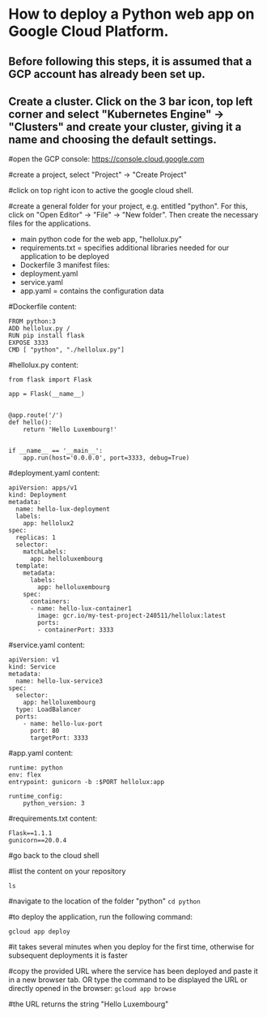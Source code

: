 # How to deploy a Python web app on Google Cloud Platform.
## Before following this steps, it is assumed that a GCP account has already been set up.

## Create a cluster. Click on the 3 bar icon, top left corner and select "Kubernetes Engine" -> "Clusters" and create your cluster, giving it a name and choosing the default settings.

#open the GCP console: https://console.cloud.google.com

#create a project, select "Project" -> "Create Project"

#click on top right icon to active the google cloud shell.

#create a general folder for your project, e.g. entitled "python". For this, click on "Open Editor" -> "File" -> "New folder". Then create the necessary files for the applications. 
- main python code for the web app, "hellolux.py"
- requirements.txt = specifies additional libraries needed for our application to be deployed
- Dockerfile
3 manifest files:
- deployment.yaml
- service.yaml
- app.yaml = contains the configuration data


#Dockerfile content:
```
FROM python:3
ADD hellolux.py /
RUN pip install flask
EXPOSE 3333
CMD [ "python", "./hellolux.py"]
```

#hellolux.py content:
```
from flask import Flask

app = Flask(__name__)


@app.route('/')
def hello():
    return 'Hello Luxembourg!'


if __name__ == '__main__':
    app.run(host='0.0.0.0', port=3333, debug=True)
```

#deployment.yaml content:
```
apiVersion: apps/v1
kind: Deployment
metadata:
  name: hello-lux-deployment
  labels:
    app: hellolux2
spec:
  replicas: 1
  selector:
    matchLabels:
      app: helloluxembourg
  template:
    metadata:
      labels:
        app: helloluxembourg
    spec:
      containers:
      - name: hello-lux-container1
        image: gcr.io/my-test-project-240511/hellolux:latest
        ports:
        - containerPort: 3333
```
#service.yaml content:
```
apiVersion: v1
kind: Service
metadata:
  name: hello-lux-service3
spec:
  selector:
    app: helloluxembourg
  type: LoadBalancer
  ports:
    - name: hello-lux-port
      port: 80
      targetPort: 3333
```
#app.yaml content:
```
runtime: python
env: flex 
entrypoint: gunicorn -b :$PORT hellolux:app

runtime_config:
    python_version: 3
```  

#requirements.txt content:
``` 
Flask==1.1.1
gunicorn==20.0.4
``` 

#go back to the cloud shell

#list the content on your repository

```ls```

#navigate to the location of the folder "python"
```cd python```

#to deploy the application, run the following command:

```gcloud app deploy```

#it takes several minutes when you deploy for the first time, otherwise for subsequent deployments it is faster

#copy the provided URL where the service has been deployed and paste it in a new browser tab. OR type the command to be displayed the URL or directly opened in the browser:
```gcloud app browse```

#the URL returns the string "Hello Luxembourg"

